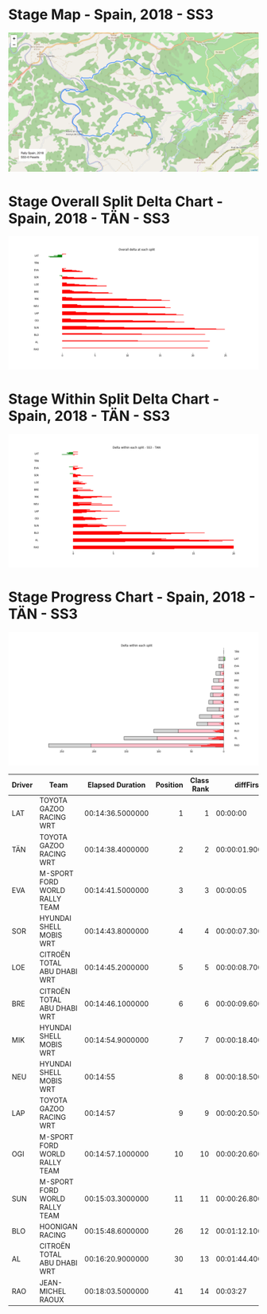 # Stage Map - Spain, 2018 - SS3

![](maps/SS3-6.png)
# Stage Overall Split Delta Chart - Spain, 2018 - TÄN - SS3

![](images/stage_report_split_delta_3_TAN.png)
# Stage Within Split Delta Chart - Spain, 2018 - TÄN - SS3

![](images/stage_report_individual_split_delta_3_TAN.png)
# Stage Progress Chart - Spain, 2018 - TÄN - SS3

![](images/stage_report_3_TAN.png)


|Driver|            Team             |Elapsed Duration|Position|Class Rank|   diffFirst    |    diffPrev    |
|------|-----------------------------|----------------|-------:|---------:|----------------|----------------|
|LAT   |TOYOTA GAZOO RACING WRT      |00:14:36.5000000|       1|         1|00:00:00        |00:00:00        |
|TÄN   |TOYOTA GAZOO RACING WRT      |00:14:38.4000000|       2|         2|00:00:01.9000000|00:00:01.9000000|
|EVA   |M-SPORT FORD WORLD RALLY TEAM|00:14:41.5000000|       3|         3|00:00:05        |00:00:03.1000000|
|SOR   |HYUNDAI SHELL MOBIS WRT      |00:14:43.8000000|       4|         4|00:00:07.3000000|00:00:02.3000000|
|LOE   |CITROËN  TOTAL ABU DHABI WRT |00:14:45.2000000|       5|         5|00:00:08.7000000|00:00:01.4000000|
|BRE   |CITROËN TOTAL ABU DHABI  WRT |00:14:46.1000000|       6|         6|00:00:09.6000000|00:00:00.9000000|
|MIK   |HYUNDAI SHELL MOBIS WRT      |00:14:54.9000000|       7|         7|00:00:18.4000000|00:00:08.8000000|
|NEU   |HYUNDAI SHELL MOBIS WRT      |00:14:55        |       8|         8|00:00:18.5000000|00:00:00.1000000|
|LAP   |TOYOTA GAZOO RACING WRT      |00:14:57        |       9|         9|00:00:20.5000000|00:00:02        |
|OGI   |M-SPORT FORD WORLD RALLY TEAM|00:14:57.1000000|      10|        10|00:00:20.6000000|00:00:00.1000000|
|SUN   |M-SPORT FORD WORLD RALLY TEAM|00:15:03.3000000|      11|        11|00:00:26.8000000|00:00:06.2000000|
|BLO   |HOONIGAN RACING              |00:15:48.6000000|      26|        12|00:01:12.1000000|00:00:03.5000000|
|AL    |CITROËN TOTAL ABU DHABI  WRT |00:16:20.9000000|      30|        13|00:01:44.4000000|00:00:06.6000000|
|RAO   |JEAN-MICHEL RAOUX            |00:18:03.5000000|      41|        14|00:03:27        |00:00:02.1000000|

